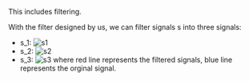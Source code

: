 This includes filtering.

With the filter designed by us, we can filter signals s into three signals:
- s_1: ![s1](https://raw.githubusercontent.com/guoxiaowhu/GWSC_NAOC/main/figs/s1.png)
- s_2: ![s2](https://raw.githubusercontent.com/guoxiaowhu/GWSC_NAOC/main/figs/s2.png)
- s_3: ![s3](https://raw.githubusercontent.com/guoxiaowhu/GWSC_NAOC/main/figs/s3.png)
where red line represents the filtered signals, blue line represents the orginal signal.
